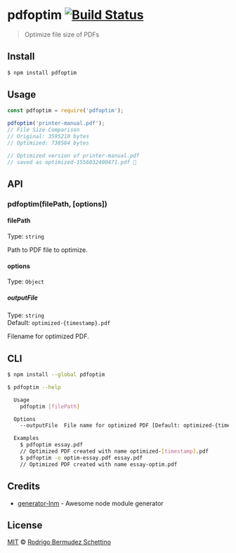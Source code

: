 # pdfoptim [![Build Status](https://travis-ci.com/rodrigobdz/pdfoptim.svg?branch=master)](https://travis-ci.com/rodrigobdz/pdfoptim)

> Optimize file size of PDFs

## Install

```sh
$ npm install pdfoptim
```

## Usage

```js
const pdfoptim = require('pdfoptim');

pdfoptim('printer-manual.pdf');
// File Size Comparison
// Original: 3595210 bytes
// Optimized: 738584 bytes

// Optimized version of printer-manual.pdf
// saved as optimized-1556032400471.pdf 🎉
```

## API

### pdfoptim(filePath, [options])

#### filePath

Type: `string`

Path to PDF file to optimize.

#### options

Type: `Object`

##### outputFile

Type: `string`<br>
Default: `optimized-{timestamp}.pdf`

Filename for optimized PDF.

## CLI

```sh
$ npm install --global pdfoptim
```

```sh
$ pdfoptim --help

  Usage
    pdfoptim [filePath]

  Options
    --outputFile  File name for optimized PDF [Default: optimized-{timestamp}.pdf

  Examples
    $ pdfoptim essay.pdf
    // Optimized PDF created with name optimized-[timestamp].pdf
    $ pdfoptim -o optim-essay.pdf essay.pdf
    // Optimized PDF created with name essay-optim.pdf
```

## Credits

* [generator-lnm](https://github.com/rodrigobdz/generator-lnm) - Awesome node module generator

## License

[MIT](license) © [Rodrigo Bermudez Schettino](https://rodrigobdz.github.io)
